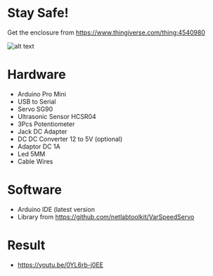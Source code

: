 # Stay Safe!

Get the enclosure from https://www.thingiverse.com/thing:4540980

![alt text](https://github.com/Asyasyarif/Touchless-Water-Tap/blob/master/result/1.jpg?raw=true)

# Hardware
- Arduino Pro Mini
- USB to Serial
- Servo SG90
- Ultrasonic Sensor HCSR04
- 3Pcs Potentiometer
- Jack DC Adapter
- DC DC Converter 12 to 5V (optional)
- Adaptor DC 1A
- Led 5MM
- Cable Wires
# Software
- Arduino IDE (latest version
- Library from https://github.com/netlabtoolkit/VarSpeedServo
# Result
-  https://youtu.be/0YL6rb-j0EE
